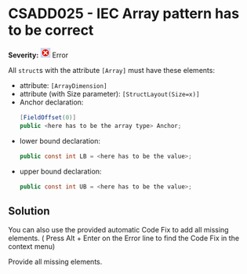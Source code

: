 # CSADD025 - IEC Array pattern has to be correct

**Severity:** ![Error](../images/Error.png) Error

All `struct`s with the attribute `[Array]` must have these elements:
* attribute: `[ArrayDimension]`
* attribute (with Size parameter): `[StructLayout(Size=x)]`
* Anchor declaration: 
	```c#
	[FieldOffset(0)]
	public <here has to be the array type> Anchor;
	```
* lower bound declaration:
    ```c#
    public const int LB = <here has to be the value>;
    ```
*  upper bound declaration:
    ```c#
    public const int UB = <here has to be the value>;
    ```

## Solution

You can also use the provided automatic Code Fix to add all missing elements. ( Press Alt + Enter on the Error line to find the Code Fix in the context menu) 

Provide all missing elements.